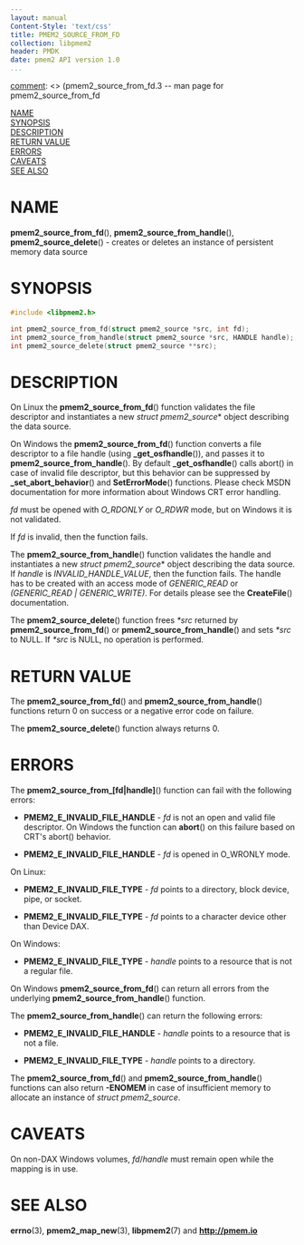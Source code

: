 ```yaml
---
layout: manual
Content-Style: 'text/css'
title: PMEM2_SOURCE_FROM_FD
collection: libpmem2
header: PMDK
date: pmem2 API version 1.0
...
```


[comment]: <> (SPDX-License-Identifier: BSD-3-Clause)
[comment]: <> (Copyright 2019-2020, Intel Corporation)

[comment]: <> (pmem2_source_from_fd.3 -- man page for pmem2_source_from_fd

[NAME](#name)<br />
[SYNOPSIS](#synopsis)<br />
[DESCRIPTION](#description)<br />
[RETURN VALUE](#return-value)<br />
[ERRORS](#errors)<br />
[CAVEATS](#caveats)<br />
[SEE ALSO](#see-also)<br />

# NAME #

**pmem2_source_from_fd**(), **pmem2_source_from_handle**(),
**pmem2_source_delete**() - creates or deletes an instance of persistent memory
data source

# SYNOPSIS #

```c
#include <libpmem2.h>

int pmem2_source_from_fd(struct pmem2_source *src, int fd);
int pmem2_source_from_handle(struct pmem2_source *src, HANDLE handle); /* Windows only */
int pmem2_source_delete(struct pmem2_source **src);
```

# DESCRIPTION #

On Linux the **pmem2_source_from_fd**() function validates the file descriptor
and instantiates a new *struct pmem2_source** object describing the data source.

On Windows the **pmem2_source_from_fd**() function converts a file descriptor to a file handle (using **_get_osfhandle**()), and passes
it to **pmem2_source_from_handle**().
By default **_get_osfhandle**() calls abort() in case of invalid file descriptor,
but this behavior can be suppressed by **_set_abort_behavior**() and **SetErrorMode**()
functions.
Please check MSDN documentation for more information about Windows CRT error handling.

*fd* must be opened with *O_RDONLY* or *O_RDWR* mode, but on Windows it is not
validated.

If *fd* is invalid, then the function fails.

The **pmem2_source_from_handle**() function validates the handle and instantiates
a new *struct pmem2_source** object describing the data source.
If *handle* is *INVALID_HANDLE_VALUE*, then the function fails.
The handle has to be created with an access mode of *GENERIC_READ* or
*(GENERIC_READ | GENERIC_WRITE)*. For details please see the **CreateFile**()
documentation.

The **pmem2_source_delete**() function frees *\*src* returned by **pmem2_source_from_fd**() or **pmem2_source_from_handle**() and sets *\*src* to NULL. If *\*src* is NULL, no operation is performed.

# RETURN VALUE #

The **pmem2_source_from_fd**() and **pmem2_source_from_handle**() functions return 0 on success
or a negative error code on failure.

The **pmem2_source_delete**() function always returns 0.

# ERRORS #

The **pmem2_source_from_[fd|handle]**() function can fail with the following errors:

 * **PMEM2_E_INVALID_FILE_HANDLE** - *fd* is not an open and valid file descriptor. On Windows the function can **abort**() on this failure based on CRT's abort() behavior.

 * **PMEM2_E_INVALID_FILE_HANDLE** - *fd* is opened in O_WRONLY mode.

On Linux:

 * **PMEM2_E_INVALID_FILE_TYPE** - *fd* points to a directory, block device, pipe, or socket.

 * **PMEM2_E_INVALID_FILE_TYPE** - *fd* points to a character device other than Device DAX.

On Windows:

 * **PMEM2_E_INVALID_FILE_TYPE** - *handle* points to a resource that is not a regular file.

On Windows **pmem2_source_from_fd**() can return all errors from the underlying **pmem2_source_from_handle**() function.

The **pmem2_source_from_handle**() can return the following errors:

 * **PMEM2_E_INVALID_FILE_HANDLE** - *handle* points to a resource that is not a file.

 * **PMEM2_E_INVALID_FILE_TYPE** - *handle* points to a directory.

The **pmem2_source_from_fd**() and **pmem2_source_from_handle**() functions can
also return **-ENOMEM** in case of insufficient memory to
allocate an instance of *struct pmem2_source*.

# CAVEATS #

On non-DAX Windows volumes, *fd*/*handle* must remain open while the mapping
is in use.

# SEE ALSO #
**errno**(3), **pmem2_map_new**(3), **libpmem2**(7)
and **<http://pmem.io>**
